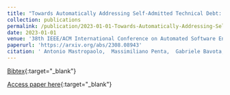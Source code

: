 ```yaml
---
title: "Towards Automatically Addressing Self-Admitted Technical Debt: How Far Are We?"
collection: publications
permalink: /publication/2023-01-01-Towards-Automatically-Addressing-Self-Admitted-Technical-Debt-How-Far-Are-We
date: 2023-01-01
venue: '38th IEEE/ACM International Conference on Automated Software Engineering, ASE 2023, Luxembourg, September 11-15, 2023'
paperurl: 'https://arxiv.org/abs/2308.08943'
citation: ' Antonio Mastropaolo,  Massimiliano Penta,  Gabriele Bavota, &quot;Towards Automatically Addressing Self-Admitted Technical Debt: How Far Are We?.&quot; 38th IEEE/ACM International Conference on Automated Software Engineering, ASE 2023, Luxembourg, September 11-15, 2023, 2023.'
---
```

[Bibtex](https://dblp.org/rec/conf/kbse/MastropaoloPB23.bib){:target="_blank"}

[Access paper here](https://arxiv.org/abs/2308.08943){:target="_blank"}
